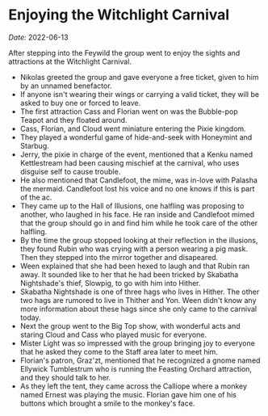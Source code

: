 # Enjoying the Witchlight Carnival

*Date:* 2022-06-13

After stepping into the Feywild the group went to enjoy the sights and attractions at the Witchlight Carnival.

* Nikolas greeted the group and gave everyone a free ticket, given to him by an unnamed benefactor.
* If anyone isn't wearing their wings or carrying a valid ticket, they will be asked to buy one or forced to leave.
* The first attraction Cass and Florian went on was the Bubble-pop Teapot and they floated around.
* Cass, Florian, and Cloud went miniature entering the Pixie kingdom.
* They played a wonderful game of hide-and-seek with Honeymint and Starbug.
* Jerry, the pixie in charge of the event, mentioned that a Kenku named Kettlestream had been causing mischief at the carnival, who uses disguise self to cause trouble.
* He also mentioned that Candlefoot, the mime, was in-love with Palasha the mermaid. Candlefoot lost his voice and no one knows if this is part of the ac.
* They came up to the Hall of Illusions, one halfling was proposing to another, who laughed in his face. He ran inside and Candlefoot mimed that the group should go in and find him while he took care of the other halfling.
* By the time the group stopped looking at their reflection in the illusions, they found Rubin who was crying with a person wearing a pig mask. Then they stepped into the mirror together and disapeared.
* Ween explained that she had been hexed to laugh and that Rubin ran away. It sounded like to her that he had been tricked by Skabatha Nightshade's thief, Slowpig, to go with him into Hither.
* Skabatha Nightshade is one of three hags who lives in Hither. The other two hags are rumored to live in Thither and Yon. Ween didn't know any more information about these hags since she only came to the carnival today.
* Next the group went to the Big Top show, with wonderful acts and staring Cloud and Cass who played music for everyone.
* Mister Light was so impressed with the group bringing joy to everyone that he asked they come to the Staff area later to meet him.
* Florian's patron, Graz'zt, mentioned that he recognized a gnome named Ellywick Tumblestrum who is running the Feasting Orchard attraction, and they should talk to her.
* As they left the tent, they came across the Calliope where a monkey named Ernest was playing the music. Florian gave him one of his buttons which brought a smile to the monkey's face.